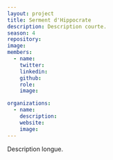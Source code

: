 ```yaml
---
layout: project
title: Serment d'Hippocrate
description: Description courte.
season: 4
repository:
image:
members:
  - name:
    twitter:
    linkedin:
    github:
    role:
    image:

organizations:
  - name:
    description:
    website:
    image:
---
```


Description longue.
